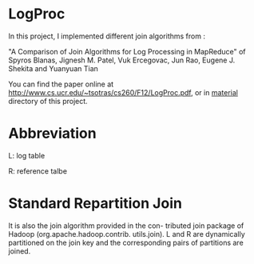 LogProc
=======
In this project, I implemented different join algorithms from : 

"A Comparison of Join Algorithms for Log Processing in MapReduce" of Spyros Blanas, Jignesh M. Patel, Vuk Ercegovac, Jun Rao, Eugene J. Shekita and Yuanyuan Tian

You can find the paper online at http://www.cs.ucr.edu/~tsotras/cs260/F12/LogProc.pdf, or in [material](/material) directory of this project.

Abbreviation
=======
L: log table

R: reference talbe

Standard Repartition Join
=======
It is also the join algorithm provided in the con- tributed join package of Hadoop (org.apache.hadoop.contrib. utils.join). L and R are dynamically partitioned on the join key and the corresponding pairs of partitions are joined. 

